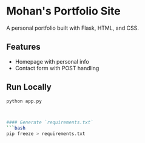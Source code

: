# Mohan's Portfolio Site

A personal portfolio built with Flask, HTML, and CSS.

## Features
- Homepage with personal info
- Contact form with POST handling

## Run Locally
```bash
python app.py



#### Generate `requirements.txt`
```bash
pip freeze > requirements.txt
